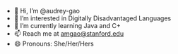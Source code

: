 - 👋 Hi, I’m @audrey-gao
- 👀 I’m interested in Digitally Disadvantaged Languages
- 🌱 I’m currently learning Java and C+
- 📫 Reach me at amgao@stanford.edu
- 😄 Pronouns: She/Her/Hers


<!---
audrey-gao/audrey-gao is a ✨ special ✨ repository because its `README.md` (this file) appears on your GitHub profile.
You can click the Preview link to take a look at your changes.
--->
